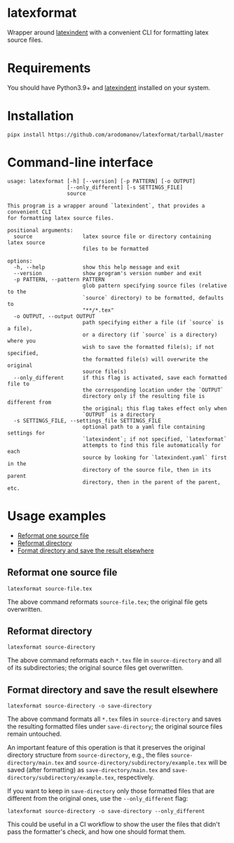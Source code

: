 # latexformat

Wrapper around [latexindent](https://github.com/cmhughes/latexindent.pl) with a convenient CLI for formatting latex
source files.

# Requirements

You should have Python3.9+ and
[latexindent](https://github.com/cmhughes/latexindent.pl)
installed on your system.

# Installation

```shell
pipx install https://github.com/arodomanov/latexformat/tarball/master
```

# Command-line interface

```shell
usage: latexformat [-h] [--version] [-p PATTERN] [-o OUTPUT]
                   [--only_different] [-s SETTINGS_FILE]
                   source

This program is a wrapper around `latexindent`, that provides a convenient CLI
for formatting latex source files.

positional arguments:
  source                latex source file or directory containing latex source
                        files to be formatted

options:
  -h, --help            show this help message and exit
  --version             show program's version number and exit
  -p PATTERN, --pattern PATTERN
                        glob pattern specifying source files (relative to the
                        `source` directory) to be formatted, defaults to
                        "**/*.tex"
  -o OUTPUT, --output OUTPUT
                        path specifying either a file (if `source` is a file),
                        or a directory (if `source` is a directory) where you
                        wish to save the formatted file(s); if not specified,
                        the formatted file(s) will overwrite the original
                        source file(s)
  --only_different      if this flag is activated, save each formatted file to
                        the corresponding location under the `OUTPUT`
                        directory only if the resulting file is different from
                        the original; this flag takes effect only when
                        `OUTPUT` is a directory
  -s SETTINGS_FILE, --settings_file SETTINGS_FILE
                        optional path to a yaml file containing settings for
                        `latexindent`; if not specified, `latexformat`
                        attempts to find this file automatically for each
                        source by looking for `latexindent.yaml` first in the
                        directory of the source file, then in its parent
                        directory, then in the parent of the parent, etc.
```

# Usage examples

- [Reformat one source file](#reformat-one-source-file)
- [Reformat directory](#reformat-directory)
- [Format directory and save the result elsewhere](#format-directory-and-save-the-result-elsewhere)

## Reformat one source file

```shell
latexformat source-file.tex
```

The above command reformats `source-file.tex`; the original file gets
overwritten.

## Reformat directory

```shell
latexformat source-directory
```

The above command reformats each `*.tex` file in `source-directory` and all of
its subdirectories; the original source files get overwritten.

## Format directory and save the result elsewhere

```shell
latexformat source-directory -o save-directory
```

The above command formats all `*.tex` files in `source-directory` and saves the
resulting formatted files under `save-directory`; the original source files
remain untouched.

An important feature of this operation is that it preserves the original
directory structure from `source-directory`, e.g., the files
`source-directory/main.tex` and `source-directory/subdirectory/example.tex`
will be saved (after formatting) as
`save-directory/main.tex` and `save-directory/subdirectory/example.tex`,
respectively.

If you want to keep in `save-directory` only those formatted files that are
different from the original ones, use the `--only_different` flag:
```shell
latexformat source-directory -o save-directory --only_different
```
This could be useful in a CI workflow to show the user the files that didn't
pass the formatter's check, and how one should format them.